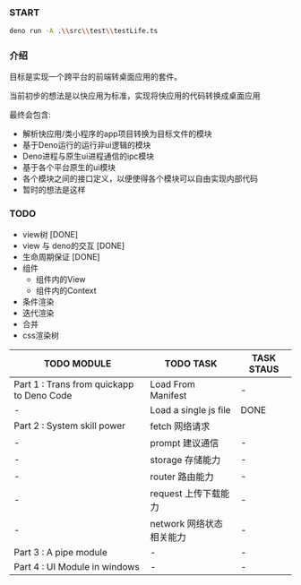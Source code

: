 <!--
 * @Author: kfdykme
--> 

### START

```bash
deno run -A .\\src\\test\\testLife.ts
```

### 介绍

目标是实现一个跨平台的前端转桌面应用的套件。

当前初步的想法是以快应用为标准，实现将快应用的代码转换成桌面应用

最终会包含:
- 解析快应用/类小程序的app项目转换为目标文件的模块
- 基于Deno运行的运行非ui逻辑的模块
- Deno进程与原生ui进程通信的ipc模块
- 基于各个平台原生的ui模块
- 各个模块之间的接口定义，以便使得各个模块可以自由实现内部代码
- 暂时的想法是这样




### TODO

- view树 [DONE]
- view 与 deno的交互 [DONE]
- 生命周期保证 [DONE]
- 组件
    - 组件内的View
    - 组件内的Context
- 条件渲染
- 迭代渲染
- 合并
- css渲染树

TODO MODULE | TODO TASK | TASK STAUS 
--- | --- | --- | 
Part 1 : Trans from quickapp to Deno Code | Load From Manifest | -
 |-  | Load a single js file | DONE
Part 2 : System skill power   | fetch  网络请求|
 |- | prompt  建议通信 | -
 |- | storage 存储能力 | -
 |- | router 路由能力 | - 
 |- | request 上传下载能力 | - 
 |- | network 网络状态相关能力 | -
Part 3 : A pipe module | - | -
Part 4 : UI Module in windows | - | -